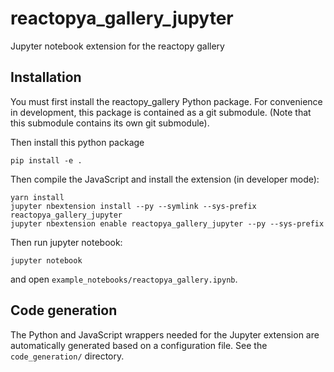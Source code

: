 # reactopya_gallery_jupyter

Jupyter notebook extension for the reactopy gallery

## Installation

You must first install the reactopy_gallery Python package. For convenience in development, this package is contained as a git submodule. (Note that this submodule contains its own git submodule).

Then install this python package

```
pip install -e .
```

Then compile the JavaScript and install the extension (in developer mode):

```
yarn install
jupyter nbextension install --py --symlink --sys-prefix reactopya_gallery_jupyter
jupyter nbextension enable reactopya_gallery_jupyter --py --sys-prefix
```

Then run jupyter notebook:

```
jupyter notebook
```

and open `example_notebooks/reactopya_gallery.ipynb`.

## Code generation

The Python and JavaScript wrappers needed for the Jupyter extension are automatically generated based on a configuration file. See the `code_generation/` directory.